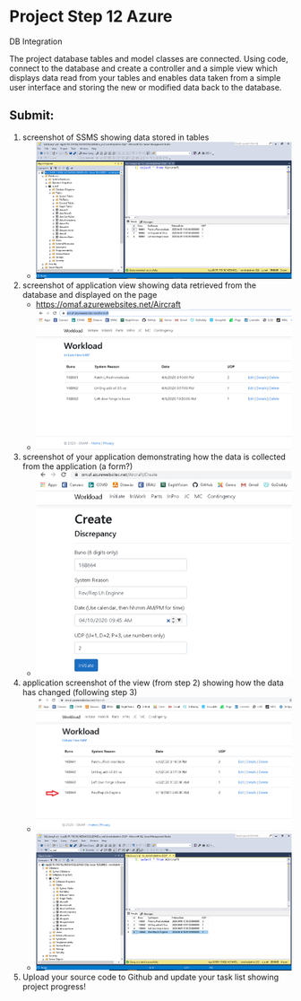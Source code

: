 # Project Step 12 Azure
DB Integration

The project database tables and model classes are connected. Using code, connect to the database and create a controller and a simple view which displays data read from your tables and enables data taken from a simple user interface and storing the new or modified data back to the database.

## Submit:

1. screenshot of SSMS showing data stored in tables
   * ![img](https://github.com/gowebUSA/MSSA-Project/blob/master/ProjectSteps/ProjectStep12/images/1%20Screenshot%20of%20SSMS%20showing%20data.png?raw=true)
2. screenshot of application view showing data retrieved from the database and displayed on the page
   * https://omaf.azurewebsites.net/Aircraft
   * ![img](https://github.com/gowebUSA/MSSA-Project/blob/master/ProjectSteps/ProjectStep12/images/2%20Screenshot%20of%20application.png?raw=true)
3. screenshot of your application demonstrating how the data is collected from the application (a form?)
   * ![img](https://github.com/gowebUSA/MSSA-Project/blob/master/ProjectSteps/ProjectStep12/images/3%20form.png?raw=true)
4. application screenshot of the view (from step 2) showing how the data has changed (following step 3)
   * ![img](https://github.com/gowebUSA/MSSA-Project/blob/master/ProjectSteps/ProjectStep12/images/4%20application%20screenshot%20changed.png?raw=true)
   * ![img](https://github.com/gowebUSA/MSSA-Project/blob/master/ProjectSteps/ProjectStep12/images/4a%20application%20screenshot%20ssms.png?raw=true)
5. Upload your source code to Github and update your task list showing project progress!

